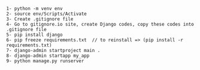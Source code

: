 	1- python -m venv env
	2- source env/Scripts/Activate
	3- Create .gitignore file
	4- Go to gitignore.io site, create Django codes, copy these codes into .gitignore file
	5- pip install django
	6- pip freeze requirements.txt  // to reinstall => (pip install -r requirements.txt)
	7- django-admin startproject main .
	8- django-admin startapp my_app
    9- python manage.py runserver